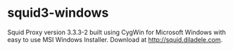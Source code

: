squid3-windows
==============

Squid Proxy version 3.3.3-2 built using CygWin for Microsoft Windows with easy to use MSI Windows Installer. Download at http://squid.diladele.com.
